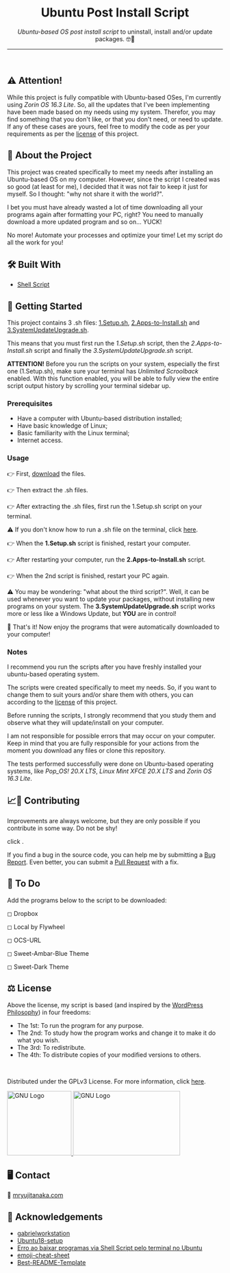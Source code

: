 <!-- Heading -->
<h1 align="center">Ubuntu Post Install Script</h1>
    <p align="center"><em>Ubuntu-based OS post install script</em> to uninstall, install and/or update packages. &#x1F913&#x1F596</p>

---

<br>

<h2><strong>&#9888 Attention!</strong></h2>
<p>While this project is fully compatible with Ubuntu-based OSes, I'm currently using <em>Zorin OS 16.3 Lite</em>. So, all the updates that I've been implementing have been made based on my needs using my system. Therefor, you may find something that you don't like, or that you don't need, or need to update. If any of these cases are yours, feel free to modify the code as per your requirements as per the <a href="https://github.com/mryujitanaka/Ubuntu-Post-Install-Script#-license">license</a> of this project.<p>

<!-- About The Project -->
<h2><strong>&#x1F9D0 About the Project</strong></h2>
    <p>This project was created specifically to meet my needs after installing an Ubuntu-based OS on my computer. However, since the script I created was so good (at least for me), I decided that it was not fair to keep it just for myself. So I thought: "why not share it with the world?".</p>
    <p>I bet you must have already wasted a lot of time downloading all your programs again after formatting your PC, right? You need to manually download a more updated program and so on... YUCK!</p>
    <p>No more! Automate your processes and optimize your time! Let my script do all the work for you!</p>

<!-- Built With -->
<h2><strong>&#x1F6E0 Built With</strong></h2>
    <ul>
        <li><a href="https://en.wikipedia.org/wiki/Shell_script">Shell Script</a></li>
    </ul>

<!-- Getting Started -->
<h2><strong>&#x1F3C1 Getting Started</strong></h2>
    <p>This project contains 3 .sh files: <a href="https://github.com/vyujitanaka/Ubuntu-Post-Install-Script/blob/master/1.Setup.sh">1.Setup.sh</a>, <a href="https://github.com/vyujitanaka/Ubuntu-Post-Install-Script/blob/master/2.Apps-to-Install.sh">2.Apps-to-Install.sh</a> and <a href="https://github.com/vyujitanaka/Ubuntu-Post-Install-Script/blob/master/3.SystemUpdateUpgrade.sh">3.SystemUpdateUpgrade.sh</a>.</p>
    <p>This means that you must first run the <em>1.Setup.sh</em> script, then the <em>2.Apps-to-Install.sh</em> script and finally the <em>3.SystemUpdateUpgrade.sh</em> script.</p>
    <p><strong>ATTENTION!</strong> Before you run the scripts on your system, especially the first one (1.Setup.sh), make sure your terminal has <em>Unlimited Scroolback</em> enabled. With this function enabled, you will be able to fully view the entire script output history by scrolling your terminal sidebar up.</p>

<!-- Prerequisites -->
<h3>Prerequisites</h3>
    <ul>
        <li>Have a computer with Ubuntu-based distribution installed;</li>
        <li>Have basic knowledge of Linux;</li>
        <li>Basic familiarity with the Linux terminal;</li>
        <li>Internet access.</li>
    </ul>

<!-- Usage Examples -->

### Usage

&#128073; First, [download](https://github.com/vyujitanaka/Ubuntu-Post-Install-Script/archive/refs/heads/master.zip) the files.

&#128073; Then extract the .sh files.

&#128073; After extracting the .sh files, first run the 1.Setup.sh script on your terminal.

&#9888; If you don't know how to run a .sh file on the terminal, click [here](https://askubuntu.com/questions/38661/how-do-i-run-sh-scripts).

&#128073; When the **1.Setup.sh** script is finished, restart your computer.

&#128073; After restarting your computer, run the **2.Apps-to-Install.sh** script.

&#128073; When the 2nd script is finished, restart your PC again.

&#9888; You may be wondering: "what about the third script?". Well, it can be used whenever you want to update your packages, without installing new programs on your system. The **3.SystemUpdateUpgrade.sh** script works more or less like a Windows Update, but **YOU** are in control!

&#127881; That's it! Now enjoy the programs that were automatically downloaded to your computer!

### Notes

I recommend you run the scripts after you have freshly installed your ubuntu-based operating system.

The scripts were created specifically to meet my needs. So, if you want to change them to suit yours and/or share them with others, you can according to the [license](https://github.com/mryujitanaka/Ubuntu-Post-Install-Script#-license) of this project.

Before running the scripts, I strongly recommend that you study them and observe what they will update/install on your computer.

I am not responsible for possible errors that may occur on your computer. Keep in mind that you are fully responsible for your actions from the moment you download any files or clone this repository.

The tests performed successfully were done on Ubuntu-based operating systems, like *Pop_OS! 20.X LTS*, _Linux Mint XFCE 20.X LTS_ and _Zorin OS 16.3 Lite_.

<!-- Contributing -->
<h2><strong>&#128200;&#129309; Contributing</strong></h2>
<p>Improvements are always welcome, but they are only possible if you contribute in some way. Do not be shy!

click .</p>
<p>If you find a bug in the source code, you can help me by submitting a <a href="https://github.com/mryujitanaka/Ubuntu-Post-Install-Script/issues">Bug Report</a>. Even better, you can submit a <a href="https://github.com/mryujitanaka/Ubuntu-Post-Install-Script/pulls">Pull Request</a> with a fix.</p>

<!-- To Do -->
<h2><strong>&#128221; To Do</strong></h2>
<p>Add the programs below to the script to be downloaded:</p>
<p>&#9723; Dropbox</p>
<p>&#9723; Local by Flywheel</p>
<p>&#9723; OCS-URL</p>
<p>&#9723; Sweet-Ambar-Blue Theme</p>
<p>&#9723; Sweet-Dark Theme</p>

<!-- License -->
<h2><strong>&#9878; License</strong></h2>
<p>Above the license, my script is based (and inspired by the <a href="https://mediatemple.net/blog/web-development-tech/wordpress-philosophy-four-freedoms/">WordPress Philosophy</a>) in four freedoms:</p>
<ul> 
    <li>The 1st: To run the program for any purpose.</li>
    <li>The 2nd: To study how the program works and change it to make it do what you wish.</li>
    <li>The 3rd: To redistribute.</li>
    <li>The 4th: To distribute copies of your modified versions to others.</li>
</ul>
<br>
<p>Distributed under the GPLv3 License. For more information, click <a href="https://github.com/vyujitanaka/Ubuntu-Post-Install-Script/blob/master/LICENSE">here</a>.<p>
<!-- License Logos -->
<p align = "left">
    <tr>
        <td>
            <a href="https://www.gnu.org/">
            <img src="images/GNU-Logo.png" alt="GNU Logo" width="150" height="150">
            </a>
        </td>
    </tr>
    <tr>
        <td>
            <a href="https://www.gnu.org/licenses/gpl-3.0.html">
            <img src="images/GPLv3-Logo.png" alt="GNU Logo" width="250" height="150">
            </a>
        </td>
    </tr>
</p>

<!-- Contact -->
<h2><strong>&#128421; Contact</strong></h2>

<p>&#128226; <a href="https://mryujitanaka.com/">mryujitanaka.com</a></p>

<!-- Acknowledgements-->
<h2><strong>&#129392; Acknowledgements</strong></h2>
    <ul>
        <li><a href="https://github.com/Diolinux/gabrielworkstation">gabrielworkstation</a></li>
        <li><a href="https://github.com/ChrisTitusTech/Ubuntu18-setup">Ubuntu18-setup</a></li>
        <li><a href="https://plus.diolinux.com.br/t/erro-ao-baixar-programas-via-shell-script-pelo-terminal-no-ubuntu/27328">Erro ao baixar programas via Shell Script pelo terminal no Ubuntu</a></li>
        <li><a href="https://github.com/ikatyang/emoji-cheat-sheet">emoji-cheat-sheet</a></li>
        <li><a href="https://github.com/othneildrew/Best-README-Template">Best-README-Template</a></li>
    </ul>
